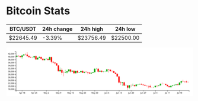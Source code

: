 # Bitcoin Stats

BTC/USDT|24h change|24h high|24h low|
|---|---|---|---|
|$22645.49|-3.39%|$23756.49|$22500.00|

<img src="./chart.svg">
